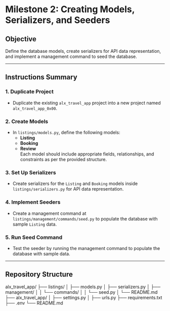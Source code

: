 # Milestone 2: Creating Models, Serializers, and Seeders


## Objective

Define the database models, create serializers for API data representation, and implement a management command to seed the database.

---

## Instructions Summary

### 1. Duplicate Project  
- Duplicate the existing `alx_travel_app` project into a new project named `alx_travel_app_0x00`.

### 2. Create Models  
- In `listings/models.py`, define the following models:
  - **Listing**
  - **Booking**
  - **Review**  
Each model should include appropriate fields, relationships, and constraints as per the provided structure.

### 3. Set Up Serializers  
- Create serializers for the `Listing` and `Booking` models inside `listings/serializers.py` for API data representation.

### 4. Implement Seeders  
- Create a management command at `listings/management/commands/seed.py` to populate the database with sample `Listing` data.

### 5. Run Seed Command  
- Test the seeder by running the management command to populate the database with sample data.

---

## Repository Structure

alx_travel_app/
├── listings/
│   ├── models.py
│   ├── serializers.py
│   ├── management/
│   │   └── commands/
│   │       └── seed.py
│   └── README.md
├── alx_travel_app/
│   ├── settings.py
│   ├── urls.py
├── requirements.txt
├── .env
└── README.md